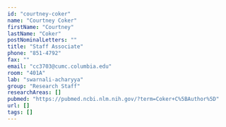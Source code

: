 ```yaml
---
id: "courtney-coker"
name: "Courtney Coker"
firstName: "Courtney"
lastName: "Coker"
postNominalLetters: ""
title: "Staff Associate"
phone: "851-4792"
fax: ""
email: "cc3703@cumc.columbia.edu"
room: "401A"
lab: "swarnali-acharyya"
group: "Research Staff"
researchAreas: []
pubmed: "https://pubmed.ncbi.nlm.nih.gov/?term=Coker+C%5BAuthor%5D"
url: []
tags: []
---
```

